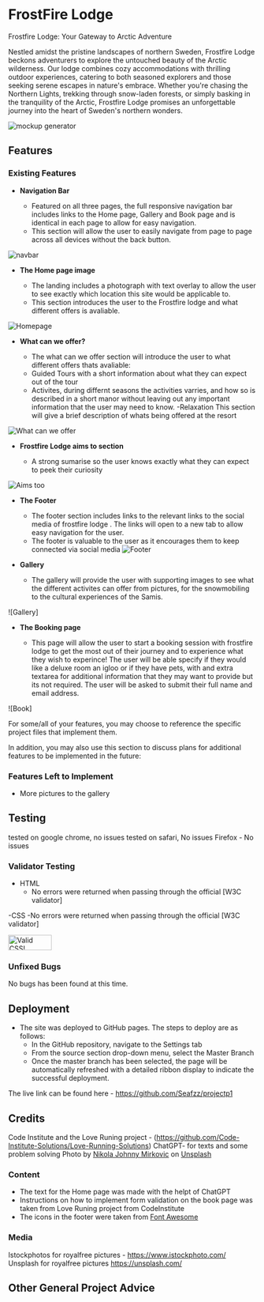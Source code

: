 # FrostFire Lodge

Frostfire Lodge: Your Gateway to Arctic Adventure

Nestled amidst the pristine landscapes of northern Sweden, Frostfire Lodge beckons adventurers to explore the untouched beauty of the Arctic wilderness. Our lodge combines cozy accommodations with thrilling outdoor experiences, catering to both seasoned explorers and those seeking serene escapes in nature's embrace. Whether you're chasing the Northern Lights, trekking through snow-laden forests, or simply basking in the tranquility of the Arctic, Frostfire Lodge promises an unforgettable journey into the heart of Sweden's northern wonders.

![mockup generator](https://github.com/Seafzz/images_in_readmepp1/assets/163156309/abd670c5-2dbb-4435-8423-d20cb4cf1dda)



## Features 


### Existing Features

- __Navigation Bar__

  - Featured on all three pages, the full responsive navigation bar includes links to the Home page, Gallery and Book page and is identical in each page to allow for easy navigation.
  - This section will allow the user to easily navigate from page to page across all devices without the back button.

![navbar](https://github.com/Seafzz/images_in_readmepp1/assets/163156309/e3a7bee9-748c-4476-b97f-62ea23c3d563)

- __The Home page image__

  - The landing includes a photograph with text overlay to allow the user to see exactly which location this site would be applicable to. 
  - This section introduces the user to the Frostfire lodge and what different offers is avaliable.

![Homepage](https://github.com/Seafzz/images_in_readmepp1/assets/163156309/afadc615-c47a-4129-9287-6df253146222)

- __What can we offer?__

  - The what can we offer section will introduce the user to what different offers thats avaliable:
  - Guided Tours
  with a short information about what they can expect out of the tour
  - Activites, 
  during differnt seasons the activities varries, and how so is described in a short manor without leaving out any important information that the user may need to know.
  -Relaxation
   This section will give a brief description of whats being offered at the resort 


![What can we offer](https://github.com/Seafzz/images_in_readmepp1/assets/163156309/1bab8d5e-b5d2-4c97-8063-3f16943f5484)

- __Frostfire Lodge aims to section__

  - A strong sumarise so the user knows exactly what they can expect to peek their curiosity

![Aims too](https://github.com/Seafzz/images_in_readmepp1/assets/163156309/2aaa6156-335a-4f6c-847b-bcc34ccde939)

- __The Footer__ 

  - The footer section includes links to the relevant links to the social media of frostfire lodge . The links will open to a new tab to allow easy navigation for the user. 
  - The footer is valuable to the user as it encourages them to keep connected via social media
![Footer](https://github.com/Seafzz/images_in_readmepp1/assets/163156309/37a3bfe4-8bb6-46df-a7be-f2a8709b92d8)

- __Gallery__

  - The gallery will provide the user with supporting images to see what the different activites can offer from pictures, for the snowmobiling to the cultural experiences of the Samis. 
  

![Gallery]

- __The Booking page__

  - This page will allow the user to start a booking session with frostfire lodge to get the most out of their journey and to experience what they wish to experince! 
  The user will be able specify if they would like a deluxe room an igloo or if they have pets, with and extra textarea for additional information that they may want to provide but its not required. The user will be asked to submit their full name and email address. 

![Book]

For some/all of your features, you may choose to reference the specific project files that implement them.

In addition, you may also use this section to discuss plans for additional features to be implemented in the future:

### Features Left to Implement

- More pictures to the gallery

## Testing 
tested on google chrome, no issues
tested on safari, No issues
Firefox - No issues





### Validator Testing 

- HTML
  - No errors were returned when passing through the official [W3C validator]

 
-CSS
 -No errors were returned when passing through the official [W3C validator]
  <p>
    <a href="http://jigsaw.w3.org/css-validator/check/referer">
        <img style="border:0;width:88px;height:31px"
            src="http://jigsaw.w3.org/css-validator/images/vcss"
            alt="Valid CSS!" />
    </a>
</p>
    
### Unfixed Bugs
No bugs has been found at this time.




## Deployment


- The site was deployed to GitHub pages. The steps to deploy are as follows: 
  - In the GitHub repository, navigate to the Settings tab 
  - From the source section drop-down menu, select the Master Branch
  - Once the master branch has been selected, the page will be automatically refreshed with a detailed ribbon display to indicate the successful deployment. 

The live link can be found here - https://github.com/Seafzz/projectp1


## Credits 
Code Institute and the Love Runing project - (https://github.com/Code-Institute-Solutions/Love-Running-Solutions)
ChatGPT- for texts and some problem solving
Photo by <a href="https://unsplash.com/@thejohnnyme?utm_content=creditCopyText&utm_medium=referral&utm_source=unsplash">Nikola Johnny Mirkovic</a> on <a href="https://unsplash.com/photos/woman-in-red-coat-and-black-pants-sitting-on-snow-covered-ground-beside-black-and-brown-vfaD7bscm7I?utm_content=creditCopyText&utm_medium=referral&utm_source=unsplash">Unsplash</a> 
  




### Content 

- The text for the Home page was made with the helpt of ChatGPT
- Instructions on how to implement form validation on the book page was taken from Love Runing project from CodeInstitute 
- The icons in the footer were taken from [Font Awesome](https://fontawesome.com/)

### Media
Istockphotos for royalfree pictures - https://www.istockphoto.com/
Unsplash for royalfree pictures https://unsplash.com/



## Other General Project Advice


